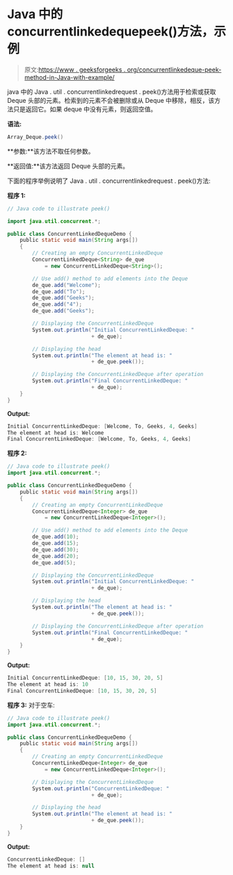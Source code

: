 # Java 中的 concurrentlinkedequepeek()方法，示例

> 原文:[https://www . geeksforgeeks . org/concurrentlinkedeque-peek-method-in-Java-with-example/](https://www.geeksforgeeks.org/concurrentlinkeddeque-peek-method-in-java-with-example/)

java 中的 Java . util . concurrentlinkedrequest . peek()方法用于检索或获取 Deque 头部的元素。检索到的元素不会被删除或从 Deque 中移除，相反，该方法只是返回它。如果 deque 中没有元素，则返回空值。

**语法:**

```java
Array_Deque.peek()
```

**参数:**该方法不取任何参数。

**返回值:**该方法返回 Deque 头部的元素。

下面的程序举例说明了 Java . util . concurrentlinkedrequest . peek()方法:

**程序 1:**

```java
// Java code to illustrate peek()

import java.util.concurrent.*;

public class ConcurrentLinkedDequeDemo {
    public static void main(String args[])
    {
        // Creating an empty ConcurrentLinkedDeque
        ConcurrentLinkedDeque<String> de_que
            = new ConcurrentLinkedDeque<String>();

        // Use add() method to add elements into the Deque
        de_que.add("Welcome");
        de_que.add("To");
        de_que.add("Geeks");
        de_que.add("4");
        de_que.add("Geeks");

        // Displaying the ConcurrentLinkedDeque
        System.out.println("Initial ConcurrentLinkedDeque: "
                           + de_que);

        // Displaying the head
        System.out.println("The element at head is: "
                           + de_que.peek());

        // Displaying the ConcurrentLinkedDeque after operation
        System.out.println("Final ConcurrentLinkedDeque: "
                           + de_que);
    }
}
```

**Output:**

```java
Initial ConcurrentLinkedDeque: [Welcome, To, Geeks, 4, Geeks]
The element at head is: Welcome
Final ConcurrentLinkedDeque: [Welcome, To, Geeks, 4, Geeks]

```

**程序 2:**

```java
// Java code to illustrate peek()
import java.util.concurrent.*;

public class ConcurrentLinkedDequeDemo {
    public static void main(String args[])
    {
        // Creating an empty ConcurrentLinkedDeque
        ConcurrentLinkedDeque<Integer> de_que
            = new ConcurrentLinkedDeque<Integer>();

        // Use add() method to add elements into the Deque
        de_que.add(10);
        de_que.add(15);
        de_que.add(30);
        de_que.add(20);
        de_que.add(5);

        // Displaying the ConcurrentLinkedDeque
        System.out.println("Initial ConcurrentLinkedDeque: "
                           + de_que);

        // Displaying the head
        System.out.println("The element at head is: "
                           + de_que.peek());

        // Displaying the ConcurrentLinkedDeque after operation
        System.out.println("Final ConcurrentLinkedDeque: "
                           + de_que);
    }
}
```

**Output:**

```java
Initial ConcurrentLinkedDeque: [10, 15, 30, 20, 5]
The element at head is: 10
Final ConcurrentLinkedDeque: [10, 15, 30, 20, 5]

```

**程序 3:** 对于空车:

```java
// Java code to illustrate peek()
import java.util.concurrent.*;

public class ConcurrentLinkedDequeDemo {
    public static void main(String args[])
    {
        // Creating an empty ConcurrentLinkedDeque
        ConcurrentLinkedDeque<Integer> de_que
            = new ConcurrentLinkedDeque<Integer>();

        // Displaying the ConcurrentLinkedDeque
        System.out.println("ConcurrentLinkedDeque: "
                           + de_que);

        // Displaying the head
        System.out.println("The element at head is: "
                           + de_que.peek());
    }
}
```

**Output:**

```java
ConcurrentLinkedDeque: []
The element at head is: null

```